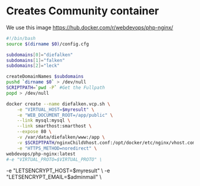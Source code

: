 # Creates Community container
We use this image https://hub.docker.com/r/webdevops/php-nginx/

```` bash
#!/bin/bash
source $(dirname $0)/config.cfg

subdomains[0]="diefalken"
subdomains[1]="falken"
subdomains[2]="leck"

createDomainNames $subdomains
pushd `dirname $0` > /dev/null
SCRIPTPATH=`pwd -P` #Get the Fullpath
popd > /dev/null

docker create --name diefalken.vcp.sh \
    -e "VIRTUAL_HOST=$myresult" \
    -e "WEB_DOCUMENT_ROOT=/app/public" \
    --link mysql:mysql \
    --link smarthost:smarthost \
    --expose 80 \
    -v /var/data/diefalken/www:/app \
    -v $SCRIPTPATH/nginxChildVhost.conf:/opt/docker/etc/nginx/vhost.common.d/10-location-root.conf \
    -e "HTTPS_METHOD=noredirect" \
webdevops/php-nginx:latest
#-e "VIRTUAL_PROTO=$VIRTUAL_PROTO" \
````
-e "LETSENCRYPT_HOST=$myresult" \
-e "LETSENCRYPT_EMAIL=$adminmail" \
